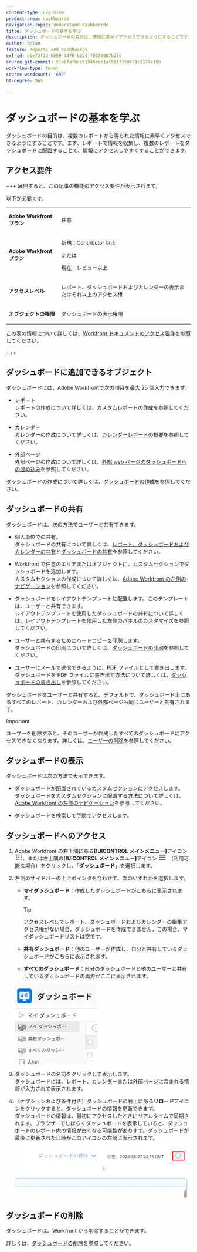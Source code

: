 ```yaml
---
content-type: overview
product-area: dashboards
navigation-topic: understand-dashboards
title: ダッシュボードの基本を学ぶ
description: ダッシュボードの目的は、情報に素早くアクセスできるようにすることです。レポートで情報を収集し、ダッシュボードに配置することで、情報にアクセスしやすくすることができます。
author: Nolan
feature: Reports and Dashboards
exl-id: b0e73f2d-bb50-4476-bb24-f0378807b2fe
source-git-commit: 51e8faf8cc91546ccc1af551f359f81c2174c19b
workflow-type: tm+mt
source-wordcount: '697'
ht-degree: 96%

---
```


# ダッシュボードの基本を学ぶ

<!-- Audited: 1/2024 -->

ダッシュボードの目的は、複数のレポートから得られた情報に素早くアクセスできるようにすることです。まず、レポートで情報を収集し、複数のレポートをダッシュボードに配置することで、情報にアクセスしやすくすることができます。

## アクセス要件

+++ 展開すると、この記事の機能のアクセス要件が表示されます。

以下が必要です。

<table style="table-layout:auto">
 <col> 
 </col> 
 <col> 
 </col> 
 <tbody> 
  <tr> 
   <td> <p><strong>Adobe Workfront プラン</strong></p> </td> 
   <td>任意</td> 
  </tr> 
  <tr> 
   <td> <p><strong>Adobe Workfront プラン</strong></p> </td> 
   <td> <p>新規：Contributor 以上</p><p>または</p><p>現在：レビュー以上</p> </td> 
  </tr> 
  <tr> 
   <td><strong>アクセスレベル</strong> </td> 
   <td> <p>レポート、ダッシュボードおよびカレンダーの表示またはそれ以上のアクセス権</p> </td> 
  </tr> 
  <tr> 
   <td> <p><strong>オブジェクトの権限</strong> </p> </td> 
   <td> <p>ダッシュボードの表示権限</p>  </td> 
  </tr> 
 </tbody> 
</table>

この表の情報について詳しくは、[Workfront ドキュメントのアクセス要件](/help/quicksilver/administration-and-setup/add-users/access-levels-and-object-permissions/access-level-requirements-in-documentation.md)を参照してください。

+++

## ダッシュボードに追加できるオブジェクト

ダッシュボードには、Adobe Workfrontで次の項目を最大 25 個入力できます。

* レポート\
  レポートの作成について詳しくは、[カスタムレポートの作成](../../../reports-and-dashboards/reports/creating-and-managing-reports/create-custom-report.md)を参照してください。

* カレンダー\
  カレンダーの作成について詳しくは、[カレンダーレポートの概要](../../../reports-and-dashboards/reports/calendars/calendar-reports-overview.md)を参照してください。

* 外部ページ\
  外部ページの作成について詳しくは、[外部 web ページのダッシュボードへの埋め込み](../../../reports-and-dashboards/dashboards/creating-and-managing-dashboards/embed-external-web-page-dashboard.md)を参照してください。

ダッシュボードの作成について詳しくは、[ダッシュボードの作成](../../../reports-and-dashboards/dashboards/creating-and-managing-dashboards/create-dashboard.md)を参照してください。

## ダッシュボードの共有

ダッシュボードは、次の方法でユーザーと共有できます。

* 個人単位での共有。\
  ダッシュボードの共有について詳しくは、[レポート、ダッシュボードおよびカレンダーの共有](../../../workfront-basics/grant-and-request-access-to-objects/permissions-reports-dashboards-calendars.md)と[ダッシュボードの共有](../../../reports-and-dashboards/dashboards/creating-and-managing-dashboards/share-dashboard.md)を参照してください。

* Workfront で任意のエリアまたはオブジェクトに、カスタムセクションでダッシュボードを追加します。\
  カスタムセクションの作成について詳しくは、[Adobe Workfront の左側のナビゲーション](../../../workfront-basics/the-new-workfront-experience/simplified-left-navigation.md)を参照してください。

* ダッシュボードをレイアウトテンプレートに配置します。このテンプレートは、ユーザーと共有できます。\
  レイアウトテンプレートを使用したダッシュボードの共有について詳しくは、[レイアウトテンプレートを使用した左側のパネルのカスタマイズ](../../../administration-and-setup/customize-workfront/use-layout-templates/customize-left-panel.md)を参照してください。

* ユーザーと共有するためにハードコピーを印刷します。\
  ダッシュボードの印刷について詳しくは、[ダッシュボードの印刷](../../../reports-and-dashboards/dashboards/creating-and-managing-dashboards/print-dashboard.md)を参照してください。

* ユーザーにメールで送信できるように、PDF ファイルとして書き出します。\
  ダッシュボードを PDF ファイルに書き出す方法について詳しくは、[ダッシュボードの書き出し](../../../reports-and-dashboards/dashboards/creating-and-managing-dashboards/export-dashboard.md)を参照してください。

ダッシュボードをユーザーと共有すると、デフォルトで、ダッシュボード上にあるすべてのレポート、カレンダーおよび外部ページも同じユーザーと共有されます。

>[!IMPORTANT]
>
>ユーザーを削除すると、そのユーザーが作成したすべてのダッシュボードにアクセスできなくなります。詳しくは、[ユーザーの削除](../../../administration-and-setup/add-users/create-and-manage-users/delete-a-user.md)を参照してください。

## ダッシュボードの表示

ダッシュボードは次の方法で表示できます。

* ダッシュボードが配置されているカスタムセクションにアクセスします。\
  ダッシュボードをカスタムセクションに配置する方法について詳しくは、[Adobe Workfront の左側のナビゲーション](../../../workfront-basics/the-new-workfront-experience/simplified-left-navigation.md)を参照してください。

* ダッシュボードを検索して手動でアクセスします。

## ダッシュボードへのアクセス

1. Adobe Workfront の右上隅にある&#x200B;**[!UICONTROL メインメニュー]**&#x200B;アイコン ![メインメニュー](/help/_includes/assets/main-menu-icon.png)、または左上隅の&#x200B;**[!UICONTROL メインメニュー]**&#x200B;アイコン ![メインメニュー](/help/_includes/assets/main-menu-icon-left-nav.png) （利用可能な場合）をクリックし、「**ダッシュボード**」を選択します。
1. 左側のサイドバーの上にポインタを合わせて、次のいずれかを選択します。

   * **マイダッシュボード**：作成したダッシュボードがこちらに表示されます。

     >[!TIP]
     >
     >アクセスレベルでレポート、ダッシュボードおよびカレンダーの編集アクセス権がない場合、ダッシュボードを作成できません。この場合、マイダッシュボードリストは空です。

   * **共有ダッシュボード**：他のユーザーが作成し、自分と共有しているダッシュボードがこちらに表示されます。
   * **すべてのダッシュボード**：自分のダッシュボードと他のユーザーと共有しているダッシュボードの両方がここに表示されます。

   ![ダッシュボードエリア](assets/dashboards-area.png)

1. ダッシュボードの名前をクリックして表示します。\
   ダッシュボードには、レポート、カレンダーまたは外部ページに含まれる情報が入力されて表示されます。
1. （オプションおよび条件付き）ダッシュボードの右上にある&#x200B;**リロード**&#x200B;アイコンをクリックすると、ダッシュボードの情報を更新できます。\
   ダッシュボードの情報は、最初にアクセスしたときにリアルタイムで同期されます。ブラウザーでしばらくダッシュボードを表示していると、ダッシュボードのレポート内の情報が古くなる可能性があります。ダッシュボードが最後に更新された日時がこのアイコンの左側に表示されます。\
   ![リロードアイコン](assets/dashboard-reload-icon.png)

## ダッシュボードの削除

ダッシュボードは、Workfront から削除することができます。

詳しくは、[ダッシュボードの削除](../../../reports-and-dashboards/dashboards/creating-and-managing-dashboards/delete-dashboard.md)を参照してください。
